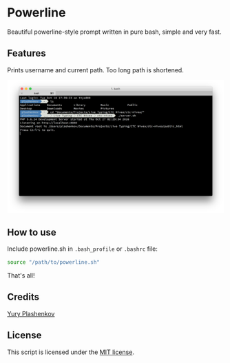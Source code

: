 # Powerline

Beautiful powerline-style prompt written in pure bash, simple and very fast.

## Features

Prints username and current path. Too long path is shortened.

![image](screenshots/screenshot.png)

## How to use

Include powerline.sh in `.bash_profile` or `.bashrc` file:

```bash
source "/path/to/powerline.sh"
```

That's all!

## Credits

[Yury Plashenkov](https://github.com/plashenkov)

## License

This script is licensed under the [MIT license](LICENSE.md).
